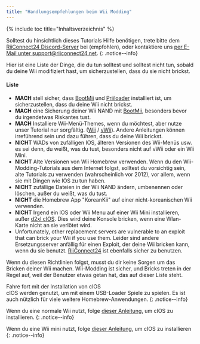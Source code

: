 ```yaml
---
title: "Handlungsempfehlungen beim Wii Modding"
---
```


{% include toc title="Inhaltsverzeichnis" %}

Solltest du hinsichtlich dieses Tutorials Hilfe benötigen, trete bitte dem [RiiConnect24 Discord-Server](https://discord.gg/rc24) bei (empfohlen), oder kontaktiere uns [per E-Mail unter support@riiconnect24.net](mailto:support@riiconnect24.net).
{: .notice--info}

Hier ist eine Liste der Dinge, die du tun solltest und solltest nicht tun, sobald du deine Wii modifiziert hast, um sicherzustellen, dass du sie nicht brickst.

#### Liste

- **MACH** stell sicher, dass [BootMii](bootmii) und [Priiloader](priiloader) installiert ist, um sicherzustellen, dass du deine Wii nicht brickst.
- **MACH** eine Sicherung deiner Wii NAND mit [BootMii](bootmii), besonders bevor du irgendetwas Riskantes tust.
- **MACH** Installiere Wii-Menü-Themes, wenn du möchtest, aber nutze unser Tutorial nur sorgfältig. ([Wii](themes) / [vWii](themes-vwii)). Andere Anleitungen können irreführend sein und dazu führen, dass du deine Wii brickst.
- **NICHT** WADs von zufälligen IOS, älteren Versionen des Wii-Menüs usw. es sei denn, du weißt, was du tust, besonders nicht auf vWii oder ein Wii Mini.
- **NICHT** Alte Versionen von Wii Homebrew verwenden. Wenn du den Wii-Modding-Tutorials aus dem Internet folgst, solltest du vorsichtig sein, alte Tutorials zu verwenden (wahrscheinlich vor 2012), vor allem, wenn sie mit Dingen wie IOS zu tun haben.
- **NICHT** zufällige Dateien in der Wii NAND ändern, umbenennen oder löschen, außer du weißt, was du tust.
- **NICHT** die Homebrew App "KoreanKii" auf einer nicht-koreanischen Wii verwenden.
- **NICHT** Irgend ein IOS oder Wii Menu auf einer Wii Mini installieren, außer [d2xl cIOS](cios-mini). Dies wird deine Konsole bricken, wenn eine Wlan-Karte nicht an sie verlötet wird.
- Unfortunately, other replacement servers are vulnerable to an exploit that can brick your Wii if you use them. Leider sind andere Ersetzungsserver anfällig für einen Exploit, der deine Wii bricken kann, wenn du sie benutzt. [RiiConnect24](riiconnect24) ist ebenfalls sicher zu benutzen.

Wenn du diesen Richtlinien folgst, musst du dir keine Sorgen um das Bricken deiner Wii machen. Wii-Modding ist sicher, und Bricks treten in der Regel auf, weil der Benutzer etwas getan hat, das auf dieser Liste steht.

Fahre fort mit der Installation von cIOS<br> cIOS werden genutzt, um mit einem USB-Loader Spiele zu spielen. Es ist auch nützlich für viele weitere Homebrew-Anwendungen.
{: .notice--info}

Wenn du eine normale Wii nutzt, folge [dieser Anleitung](cios), um cIOS zu installieren.
{: .notice--info}

Wenn du eine Wii mini nutzt, folge [dieser Anleitung](cios-mini), um cIOS zu installieren
{: .notice--info}
